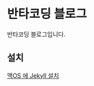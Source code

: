 # 반타코딩 블로그

반타코딩 블로그입니다.

## 설치

[맥OS 에 Jekyll 설치](https://jekyllrb-ko.github.io/docs/installation/macos/)
